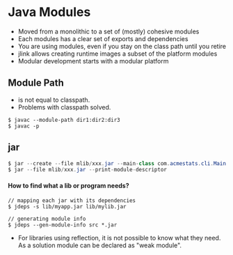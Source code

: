 # Java Modules

- Moved from a monolithic to a set of (mostly) cohesive modules
- Each modules has a clear set of exports and dependencies
- You are using modules, even if you stay on the class path until you retire
- jlink allows creating runtime images a subset of the platform modules
- Modular development starts with a modular platform

## Module Path

- is not equal to classpath.
- Problems with classpath solved.

```shell
$ javac --module-path dir1:dir2:dir3
$ javac -p
```

## jar

```java
$ jar --create --file mlib/xxx.jar --main-class com.acmestats.cli.Main
$ jar --file mlib/xxx.jar --print-module-descriptor
```

#### How to find what a lib or program needs?

```shell
// mapping each jar with its dependencies
$ jdeps -s lib/myapp.jar lib/mylib.jar

// generating module info
$ jdeps --gen-module-info src *.jar
```

- For libraries using reflection, it is not possible to know what they need. As
  a solution module can be declared as "weak module".
